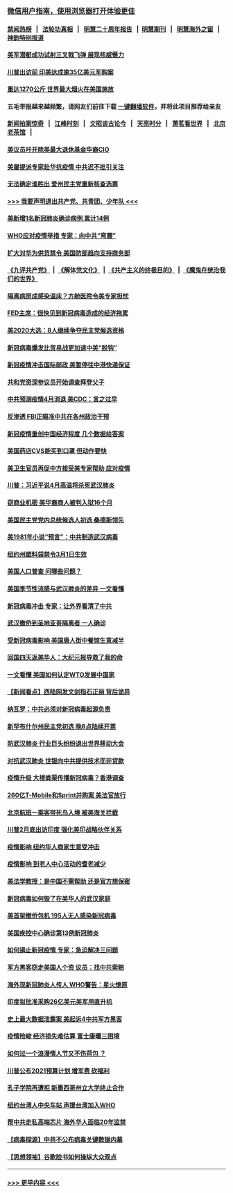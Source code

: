 ### [微信用户指南，使用浏览器打开体验更佳](https://github.com/gfw-breaker/banned-news1/blob/master/indexes/wechat-guide.md?t=0)
#### [禁闻热榜](热点新闻.md?t=0)  &nbsp;&nbsp;|&nbsp;&nbsp; [法轮功真相](https://github.com/gfw-breaker/truth/blob/master/README.md?t=0) &nbsp;&nbsp;|&nbsp;&nbsp; [明慧二十周年报告](https://github.com/gfw-breaker/mh-reports/blob/master/README.md?t=0) &nbsp;&nbsp;|&nbsp;&nbsp;[明慧期刊](https://github.com/gfw-breaker/mh-qikan) &nbsp;&nbsp;|&nbsp;&nbsp; [明慧海外之窗](https://github.com/gfw-breaker/mh-news/blob/master/README.md?t=0) &nbsp;&nbsp;|&nbsp;&nbsp; [神韵特别报道](https://github.com/gfw-breaker/mh-news/blob/master/shenyun.md?t=0)
#### [美军潜艇成功试射三叉戟飞弹 展现核威慑力](../pages/nsc412/n11866046.md?t=02140022) 
#### [川普出访前 印美达成逾35亿美元军购案](../pages/nsc412/n11865444.md?t=02140022) 
#### [重达1270公斤 世界最大烟火在美国施放](../pages/nsc412/n11865198.md?t=02140022) 
#### 五毛举报越来越频繁，请网友们前往下载 [一键翻墙软件](https://github.com/gfw-breaker/ssr-accounts)，并将此项目推荐给亲友
#### [新闻拍案惊奇](https://github.com/gfw-breaker/banned-news1/blob/master/pages/link4.md) &nbsp;&nbsp;|&nbsp;&nbsp; [江峰时刻](https://github.com/gfw-breaker/banned-news1/blob/master/pages/link4.md) &nbsp;&nbsp;|&nbsp;&nbsp; [文昭谈古论今](https://github.com/gfw-breaker/banned-news1/blob/master/pages/link4.md) &nbsp;&nbsp;|&nbsp;&nbsp; [天亮时分](https://github.com/gfw-breaker/banned-news1/blob/master/pages/link4.md) &nbsp;&nbsp;|&nbsp;&nbsp; [萧茗看世界](https://github.com/gfw-breaker/banned-news1/blob/master/pages/link4.md) &nbsp;&nbsp;|&nbsp;&nbsp; [北京老茶馆](https://github.com/gfw-breaker/banned-news1/blob/master/pages/link4.md) &nbsp;&nbsp;|&nbsp;&nbsp; 
#### [美议员吁开除美最大退休基金华裔CIO](../pages/nsc412/n11865230.md?t=02140022) 
#### [美屡提派专家赴华抗疫情 中共迟不批引关注](../pages/nsc412/n11864719.md?t=02140022) 
#### [无法确定谁胜出 爱州民主党重新核查选票](../pages/nsc412/n11864830.md?t=02140022) 
#### [>>> 我要声明退出共产党、共青团、少年队 <<<](https://github.com/begood0513/goodnews/blob/master/quit/letter.md) 
#### [美新增1名新冠肺炎确诊病例 累计14例](../pages/nsc412/n11864893.md?t=02140022) 
#### [WHO应对疫情举措 专家：向中共“弯腰”](../pages/nsc412/n11864727.md?t=02140022) 
#### [扩大对华为供货禁令 美国防部趋向支持商务部](../pages/nsc412/n11864773.md?t=02140022) 
#### [《九评共产党》](https://github.com/begood0513/9ping.md/blob/master/README.md) &nbsp;|&nbsp; [《解体党文化》](../../../../jtdwh.md/blob/master/README.md)  &nbsp;|&nbsp; [《共产主义的终极目的》](../../../../gczydzjmd.md/blob/master/README.md) &nbsp;|&nbsp; [《魔鬼在统治我们的世界》](../../../../mgztzwmdsj.md/blob/master/README.md) 
#### [隔离病房成感染温床？方舱医院令美专家担忧](../pages/nsc412/n11864575.md?t=02140022) 
#### [FED主席：很快见到新冠病毒造成的经济拖累](../pages/nsc412/n11864507.md?t=02140022) 
#### [美2020大选：8人继续争夺民主党候选资格](../pages/nsc412/n11864327.md?t=02140022) 
#### [新冠病毒爆发比贸易战更加速中美“脱钩”](../pages/nsc412/n11864470.md?t=02140022) 
#### [新冠疫情冲击国际邮政 美暂停往中港快递保证](../pages/nsc412/n11864207.md?t=02140022) 
#### [共和党资深参议员开始调查拜登父子](../pages/nsc412/n11863984.md?t=02140022) 
#### [中共预测疫情4月消退 美CDC：言之过早](../pages/nsc412/n11864310.md?t=02140022) 
#### [反渗透 FBI正瞄准中共在各州政治干预](../pages/nsc412/n11864300.md?t=02140022) 
#### [新冠疫情重创中国经济程度 几个数据给答案](../pages/nsc412/n11864203.md?t=02140022) 
#### [美国药店CVS能买到口罩 但动作要快](../pages/nsc412/n11862438.md?t=02140022) 
#### [美卫生官员再促中方接受美专家帮助 应对疫情](../pages/nsc412/n11864043.md?t=02140022) 
#### [川普：习近平说4月高温将杀死武汉肺炎](../pages/nsc412/n11860814.md?t=02140022) 
#### [窃商业机密 美华裔商人被判入狱16个月](../pages/nsc412/n11863911.md?t=02140022) 
#### [美国民主党党内总统候选人初选 桑德斯领先](../pages/nsc412/n11863475.md?t=02140022) 
#### [美1981年小说“预言”：中共制造武汉病毒](../pages/nsc412/n11863306.md?t=02140022) 
#### [纽约州塑料袋禁令3月1日生效](../pages/nsc412/n11862832.md?t=02140022) 
#### [美国人口普查  问哪些问题？](../pages/nsc412/n11862808.md?t=02140022) 
#### [美国季节性流感与武汉肺炎的差异 一文看懂](../pages/nsc412/n11862428.md?t=02140022) 
#### [新冠病毒冲击 专家：让外界看清了中共](../pages/nsc412/n11862280.md?t=02140022) 
#### [武汉撤侨到圣地亚哥隔离者 一人确诊](../pages/nsc412/n11862460.md?t=02140022) 
#### [受新冠病毒影响 美国唐人街中餐馆生意减半](../pages/nsc412/n11861940.md?t=02140022) 
#### [回国四天返美华人：大纪元报导救了我的命](../pages/nsc412/n11862181.md?t=02140022) 
#### [一文看懂 美国如何认定WTO发展中国家](../pages/nsc412/n11862051.md?t=02140022) 
#### [【新闻看点】西陆网发文剑指石正丽 背后诡异](../pages/nsc412/n11861792.md?t=02140022) 
#### [纳瓦罗：中共必须对新冠病毒起源负责](../pages/nsc412/n11861810.md?t=02140022) 
#### [新罕布什尔州民主党初选 晚8点陆续开票](../pages/nsc412/n11861872.md?t=02140022) 
#### [防武汉肺炎 行业巨头纷纷退出世界移动大会](../pages/nsc412/n11861795.md?t=02140022) 
#### [对抗武汉肺炎 世银向中共提供技术而非贷款](../pages/nsc412/n11861652.md?t=02140022) 
#### [疫情升级 大楼粪渠传播新冠病毒？香港调查](../pages/nsc412/n11861556.md?t=02140022) 
#### [260亿T-Mobile和Sprint并购案 美法官放行](../pages/nsc412/n11861511.md?t=02140022) 
#### [北京航班一乘客带死鸟入境 被美海关拦截](../pages/nsc412/n11861317.md?t=02140022) 
#### [川普2月底出访印度 强化美印战略伙伴关系](../pages/nsc412/n11860557.md?t=02140022) 
#### [疫情影响  纽约华人商家生意受冲击](../pages/nsc412/n11860284.md?t=02140022) 
#### [疫情影响  到老人中心活动的耆老减少](../pages/nsc412/n11860199.md?t=02140022) 
#### [美法学教授：是中国不需帮助 还是官方想保密](../pages/nsc412/n11859492.md?t=02140022) 
#### [新冠病毒如何毁了在美华人的武汉家庭](../pages/nsc412/n11859524.md?t=02140022) 
#### [美首架撤侨包机 195人无人感染新冠病毒](../pages/nsc412/n11859908.md?t=02140022) 
#### [美国疾控中心确诊第13例新冠肺炎](../pages/nsc412/n11859966.md?t=02140022) 
#### [如何遏止新冠疫情 专家：急迫解决三问题](../pages/nsc412/n11859685.md?t=02140022) 
#### [军方黑客窃走美国人个资 议员：找中共索赔](../pages/nsc412/n11859371.md?t=02140022) 
#### [海外现新冠肺炎人传人 WHO警告：星火燎原](../pages/nsc412/n11859252.md?t=02140022) 
#### [印度拟批准采购26亿美元美军用直升机](../pages/nsc412/n11859143.md?t=02140022) 
#### [史上最大数据泄露案 美起诉4中共军方黑客](../pages/nsc412/n11859115.md?t=02140022) 
#### [疫情险峻 经济损失难估算 富士康曝三困境](../pages/nsc412/n11859120.md?t=02140022) 
#### [如何过一个浪漫情人节又不伤荷包 ？](../pages/nsc412/n11858969.md?t=02140022) 
#### [川普公布2021预算计划 增军费 砍福利](../pages/nsc412/n11859012.md?t=02140022) 
#### [孔子学院再遭拒 新墨西哥州立大学终止合作](../pages/nsc412/n11858661.md?t=02140022) 
#### [纽约台湾人中央车站  声援台湾加入WHO](../pages/nsc412/n11857757.md?t=02140022) 
#### [帮中共走私高端芯片 海外华人面临20年监禁](../pages/nsc412/n11855016.md?t=02140022) 
#### [【病毒探源】中共不公布病毒关键数据内幕](../pages/nsc412/n11856584.md?t=02140022) 
#### [【思想领袖】谷歌脸书如何操纵大众观点](../pages/nsc412/n11680874.md?t=02140022) 

----
#### [ >>> 更早内容 <<< ](../indexes/nsc412-earlier.md)
